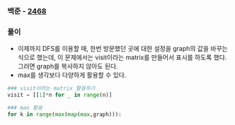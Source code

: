### 백준  - [2468](https://www.acmicpc.net/problem/2468)

### 풀이

* 이제까지 DFS를 이용할 때, 한번 방문했던 곳에 대한 설정을 graph의 값을 바꾸는 식으로 했는데, 이 문제에서는 visit이라는 matrix를 만들어서 표시를 하도록 했다. 그러면 graph를 복사하지 않아도 된다.
* max를 생각보다 다양하게 활용할 수 있다.

```Python
### visit이라는 matrix 활용하기
visit = [[1]*n for _ in range(n)]

### max 활용
for k in range(max(map(max,graph))):
```

